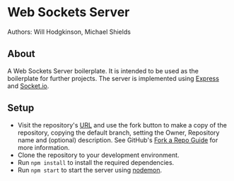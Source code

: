 # Web Sockets Server

Authors: Will Hodgkinson, Michael Shields

## About

A Web Sockets Server boilerplate. It is intended to be used as the boilerplate for further projects. The server is implemented using [Express](https://expressjs.com/) and [Socket.io](https://socket.io/).

## Setup

- Visit the repository's [URL](https://github.com/MCRCodesGraduatesProjects/BackendTemplate) and use the fork button to make a copy of the repository, copying the default branch, setting the Owner, Repository name and (optional) description. See GitHub's [Fork a Repo Guide](https://docs.github.com/en/get-started/quickstart/fork-a-repo) for more information.
- Clone the repository to your development environment. 
- Run `npm install` to install the required dependencies. 
- Run `npm start` to start the server using [nodemon](https://www.npmjs.com/package/nodemon).
